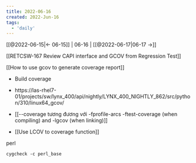 ```yaml
---
title: 2022-06-16
created: 2022-Jun-16
tags:
  - 'daily'
---
```


[[@2022-06-15|<- 06-15]] | 06-16 | [[@2022-06-17|06-17 ->]]



[[RETCSW-167 Review CAPI interface and GCOV from Regression Test]]

[[How to use gcov to generate coverage report]]

- Build coverage
- https://las-rhel7-01/projects/sw/lynx_400/api/nightly/LYNX_400_NIGHTLY_862/src/python/310/linux64_gcov/

- [[--coverage tương đương với -fprofile-arcs -ftest-coverage (when compiling) and -lgcov (when linking)]]
- [[Use LCOV to coverage function]]

perl
```
cygcheck -c perl_base
```
